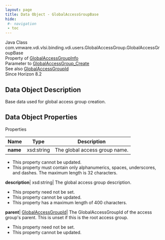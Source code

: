 ```yaml
---
layout: page
title: Data Object - GlobalAccessGroupBase
hide:
 #- navigation
 - toc
---
```






Java Class
    com.vmware.vdi.vlsi.binding.vdi.users.GlobalAccessGroup.GlobalAccessGroupBase  
Property of
     [GlobalAccessGroupInfo](vdi.users.GlobalAccessGroup.GlobalAccessGroupInfo.md#field_detail)  
Parameter to
     [GlobalAccessGroup_Create](vdi.users.GlobalAccessGroup.md#create)  
See also
     [GlobalAccessGroupId](vdi.entity.GlobalAccessGroupId.md)  
Since 
    Horizon 8.2

## Data Object Description 

Base data used for global access group creation. 

## Data Object Properties

Properties

Name |  Type |  Description   
---|---|---  
**name**|  xsd:string|  The global access group name.   


 * This property cannot be updated.
  * This property must contain only alphanumerics, spaces, underscores, and dashes. The maximum length is 32 characters. 

  
**description**|  xsd:string|  The global access group description.   


 * This property need not be set.
 * This property cannot be updated.
  * This property has a maximum length of 400 characters. 

  
**parent**| [GlobalAccessGroupId](vdi.entity.GlobalAccessGroupId.md)|  The GlobalAccessGroupId of the access group's parent. This is unset if this is the root access group.   


 * This property need not be set.
 * This property cannot be updated.

  
  
  
   
  
  

